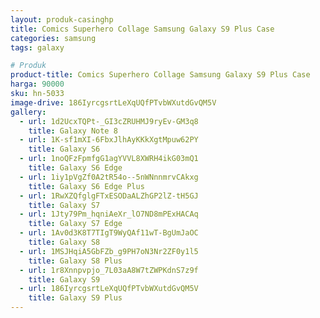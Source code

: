 ```yaml
---
layout: produk-casinghp
title: Comics Superhero Collage Samsung Galaxy S9 Plus Case
categories: samsung
tags: galaxy

# Produk
product-title: Comics Superhero Collage Samsung Galaxy S9 Plus Case
harga: 90000
sku: hn-5033
image-drive: 186IyrcgsrtLeXqUQfPTvbWXutdGvQM5V
gallery:
  - url: 1d2UcxTQPt-_GI3cZRUHMJ9ryEv-GM3q8
    title: Galaxy Note 8
  - url: 1K-sf1mXI-6FbxJlhAyKKkXgtMpuw62PY
    title: Galaxy S6
  - url: 1noQFzFpmfgG1agYVVL8XWRH4ikG03mQ1
    title: Galaxy S6 Edge
  - url: 1iy1pVgZf0A2tR54o--5nWNnnmrvCAkxg
    title: Galaxy S6 Edge Plus
  - url: 1RwXZQfglgFTxESODaALZhGP2lZ-tH5GJ
    title: Galaxy S7
  - url: 1Jty79Pm_hqniAeXr_lO7ND8mPExHACAq
    title: Galaxy S7 Edge
  - url: 1Av0d3K8T7TIgT9WyQAf11wT-BgUmJaOC
    title: Galaxy S8
  - url: 1MSJHqiA5GbFZb_g9PH7oN3Nr2ZF0y1l5
    title: Galaxy S8 Plus
  - url: 1r8Xnnpvpjo_7L03aA8W7tZWPKdnS7z9f
    title: Galaxy S9
  - url: 186IyrcgsrtLeXqUQfPTvbWXutdGvQM5V
    title: Galaxy S9 Plus
---
```

